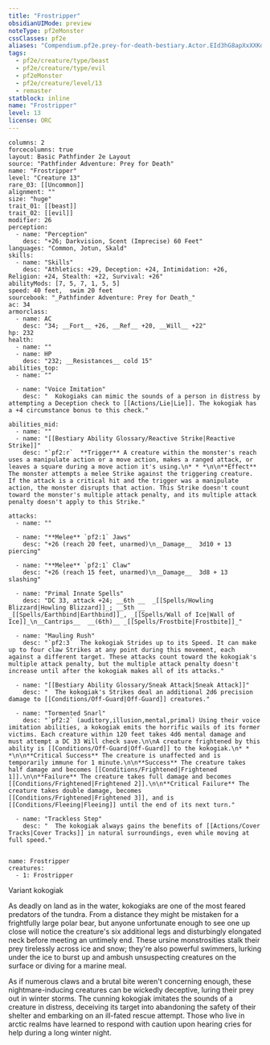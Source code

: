 ```yaml
---
title: "Frostripper"
obsidianUIMode: preview
noteType: pf2eMonster
cssClasses: pf2e
aliases: "Compendium.pf2e.prey-for-death-bestiary.Actor.EId3hG8apXxXXKd4" 
tags:
  - pf2e/creature/type/beast
  - pf2e/creature/type/evil
  - pf2eMonster
  - pf2e/creature/level/13
  - remaster
statblock: inline
name: "Frostripper"
level: 13
license: ORC
---
```


```statblock
columns: 2
forcecolumns: true
layout: Basic Pathfinder 2e Layout
source: "Pathfinder Adventure: Prey for Death"
name: "Frostripper"
level: "Creature 13"
rare_03: [[Uncommon]]
alignment: ""
size: "huge"
trait_01: [[beast]]
trait_02: [[evil]]
modifier: 26
perception:
  - name: "Perception"
    desc: "+26; Darkvision, Scent (Imprecise) 60 Feet"
languages: "Common, Jotun, Skald"
skills:
  - name: "Skills"
    desc: "Athletics: +29, Deception: +24, Intimidation: +26, Religion: +24, Stealth: +22, Survival: +26"
abilityMods: [7, 5, 7, 1, 5, 5]
speed: 40 feet,  swim 20 feet
sourcebook: "_Pathfinder Adventure: Prey for Death_"
ac: 34
armorclass:
  - name: AC
    desc: "34; __Fort__ +26, __Ref__ +20, __Will__ +22"
hp: 232
health:
  - name: ""
  - name: HP
    desc: "232; __Resistances__ cold 15"
abilities_top:
  - name: ""

  - name: "Voice Imitation"
    desc: "  Kokogiaks can mimic the sounds of a person in distress by attempting a Deception check to [[Actions/Lie|Lie]]. The kokogiak has a +4 circumstance bonus to this check."

abilities_mid:
  - name: ""
  - name: "[[Bestiary Ability Glossary/Reactive Strike|Reactive Strike]]"
    desc: "`pf2:r`  **Trigger** A creature within the monster's reach uses a manipulate action or a move action, makes a ranged attack, or leaves a square during a move action it's using.\n* * *\n\n**Effect** The monster attempts a melee Strike against the triggering creature. If the attack is a critical hit and the trigger was a manipulate action, the monster disrupts that action. This Strike doesn't count toward the monster's multiple attack penalty, and its multiple attack penalty doesn't apply to this Strike."

attacks:
  - name: ""

  - name: "**Melee** `pf2:1` Jaws"
    desc: "+26 (reach 20 feet, unarmed)\n__Damage__  3d10 + 13 piercing"

  - name: "**Melee** `pf2:1` Claw"
    desc: "+26 (reach 15 feet, unarmed)\n__Damage__  3d8 + 13 slashing"

  - name: "Primal Innate Spells"
    desc: "DC 33, attack +24; __6th __  _[[Spells/Howling Blizzard|Howling Blizzard]]_; __5th __  _[[Spells/Earthbind|Earthbind]]_, _[[Spells/Wall of Ice|Wall of Ice]]_\n__Cantrips__  __(6th)__ _[[Spells/Frostbite|Frostbite]]_"

  - name: "Mauling Rush"
    desc: "`pf2:3`  The kokogiak Strides up to its Speed. It can make up to four claw Strikes at any point during this movement, each against a different target. These attacks count toward the kokogiak's multiple attack penalty, but the multiple attack penalty doesn't increase until after the kokogiak makes all of its attacks."

  - name: "[[Bestiary Ability Glossary/Sneak Attack|Sneak Attack]]"
    desc: "  The kokogiak's Strikes deal an additional 2d6 precision damage to [[Conditions/Off-Guard|Off-Guard]] creatures."

  - name: "Tormented Snarl"
    desc: "`pf2:2` (auditory,illusion,mental,primal) Using their voice imitation abilities, a kokogiak emits the horrific wails of its former victims. Each creature within 120 feet takes 4d6 mental damage and must attempt a DC 33 Will check save.\n\nA creature frightened by this ability is [[Conditions/Off-Guard|Off-Guard]] to the kokogiak.\n* * *\n\n**Critical Success** The creature is unaffected and is temporarily immune for 1 minute.\n\n**Success** The creature takes half damage and becomes [[Conditions/Frightened|Frightened 1]].\n\n**Failure** The creature takes full damage and becomes [[Conditions/Frightened|Frightened 2]].\n\n**Critical Failure** The creature takes double damage, becomes [[Conditions/Frightened|Frightened 3]], and is [[Conditions/Fleeing|Fleeing]] until the end of its next turn."

  - name: "Trackless Step"
    desc: "  The kokogiak always gains the benefits of [[Actions/Cover Tracks|Cover Tracks]] in natural surroundings, even while moving at full speed."
 
```

```encounter-table
name: Frostripper
creatures:
  - 1: Frostripper
```


Variant kokogiak

As deadly on land as in the water, kokogiaks are one of the most feared predators of the tundra. From a distance they might be mistaken for a frightfully large polar bear, but anyone unfortunate enough to see one up close will notice the creature's six additional legs and disturbingly elongated neck before meeting an untimely end. These ursine monstrosities stalk their prey tirelessly across ice and snow; they're also powerful swimmers, lurking under the ice to burst up and ambush unsuspecting creatures on the surface or diving for a marine meal.

As if numerous claws and a brutal bite weren't concerning enough, these nightmare-inducing creatures can be wickedly deceptive, luring their prey out in winter storms. The cunning kokogiak imitates the sounds of a creature in distress, deceiving its target into abandoning the safety of their shelter and embarking on an ill-fated rescue attempt. Those who live in arctic realms have learned to respond with caution upon hearing cries for help during a long winter night.
